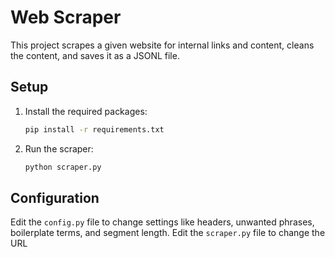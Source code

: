 # Web Scraper

This project scrapes a given website for internal links and content, cleans the content, and saves it as a JSONL file.

## Setup

1. Install the required packages:

   ```sh
   pip install -r requirements.txt
   ```

2. Run the scraper:
   ```sh
   python scraper.py
   ```

## Configuration

Edit the `config.py` file to change settings like headers, unwanted phrases, boilerplate terms, and segment length.
Edit the `scraper.py` file to change the URL 
